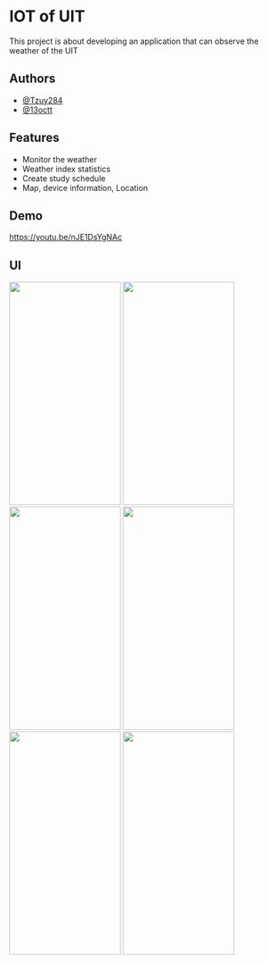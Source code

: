 
# IOT of UIT 

This project is about developing an application that can observe the weather of the UIT


## Authors

- [@Tzuy284](https://github.com/Tzuy284)
- [@13octt](https://github.com/13octt)


## Features

- Monitor the weather 
- Weather index statistics
- Create study schedule 
- Map, device information, Location


## Demo

https://youtu.be/nJE1DsYgNAc 

## UI 


<img src ="https://raw.githubusercontent.com/13octt/MobileProject/92e1598b52adc75786580723bf554b475cde233c/app/src/main/res/drawable/weather.jpg" width ="200" height = "400">
<img src ="https://raw.githubusercontent.com/13octt/MobileProject/926ac98860073cf95607b5dfa7c24b51f1b9a8f1/app/src/main/res/drawable/map.jpg" width ="200" height = "400">
<img src ="https://raw.githubusercontent.com/13octt/MobileProject/926ac98860073cf95607b5dfa7c24b51f1b9a8f1/app/src/main/res/drawable/location.jpg" width ="200" height = "400">
<img src ="https://raw.githubusercontent.com/13octt/MobileProject/926ac98860073cf95607b5dfa7c24b51f1b9a8f1/app/src/main/res/drawable/insight.jpg" width ="200" height = "400">
<img src ="https://github.com/13octt/MobileProject/blob/master/app/src/main/res/drawable/schedule.png?raw=true" width ="200" height = "400">
<img src ="https://raw.githubusercontent.com/13octt/MobileProject/926ac98860073cf95607b5dfa7c24b51f1b9a8f1/app/src/main/res/drawable/createschedule.png" width ="200" height = "400">

